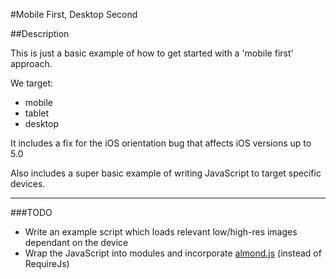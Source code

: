 #Mobile First, Desktop Second

##Description

This is just a basic example of how to get started with a 'mobile first' approach.

We target:

* mobile
* tablet
* desktop

It includes a fix for the iOS orientation bug that affects iOS versions up to 5.0

Also includes a super basic example of writing JavaScript to target specific devices.

---

###TODO

* Write an example script which loads relevant low/high-res images dependant on the device
* Wrap the JavaScript into modules and incorporate [almond.js](https://github.com/jrburke/almond) (instead of RequireJs)